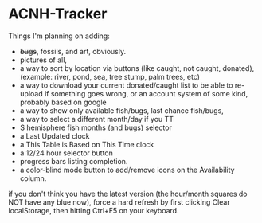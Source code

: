 # ACNH-Tracker

Things I'm planning on adding: 
- ~~bugs~~, fossils, and art, obviously. 
- pictures of all, 
- a way to sort by location via buttons (like caught, not caught, donated), (example: river, pond, sea, tree stump, palm trees, etc)
- a way to download your current donated/caught list to be able to re-upload if something goes wrong, or an account system of some kind, probably based on google
- a way to show only available fish/bugs, last chance fish/bugs, 
- a way to select a different month/day if you TT
- S hemisphere fish months (and bugs) selector
- a Last Updated clock
- a This Table is Based on This Time clock
- a 12/24 hour selector button
- progress bars listing completion.
- a color-blind mode button to add/remove icons on the Availability column.

if you don't think you have the latest version (the hour/month squares do NOT have any blue now), force a hard refresh by first clicking Clear localStorage, then hitting Ctrl+F5 on your keyboard. 
